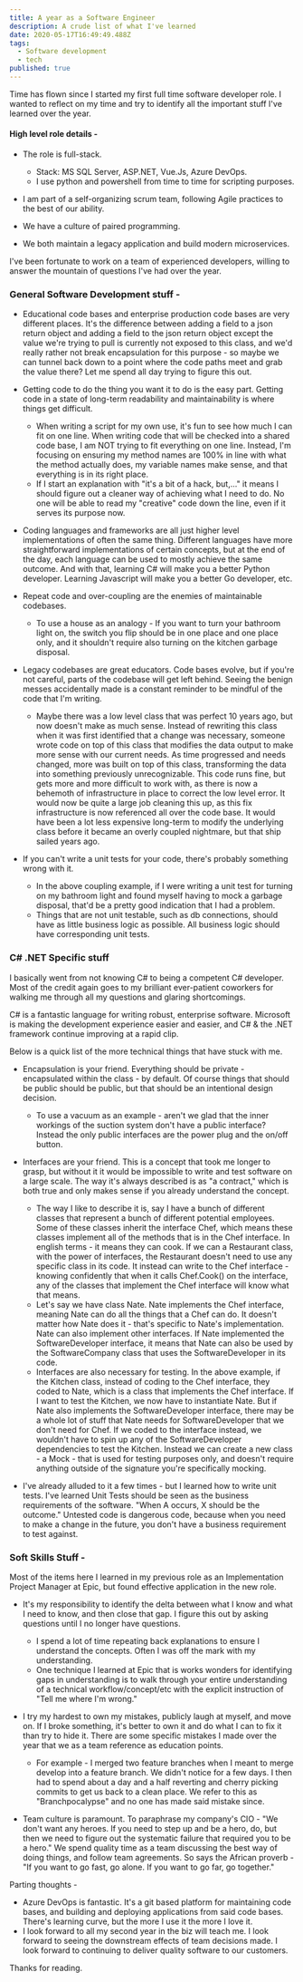 ```yaml
---
title: A year as a Software Engineer
description: A crude list of what I've learned
date: 2020-05-17T16:49:49.488Z
tags:
  - Software development
  - tech
published: true
---
```

Time has flown since I started my first full time software developer role. I wanted to reflect on my time and try to identify all the important stuff I've learned over the year. 

#### High level role details -

* The role is full-stack. 

  * Stack: MS SQL Server, ASP.NET, Vue.Js, Azure DevOps. 
  * I use python and powershell from time to time for scripting purposes. 
* I am part of a self-organizing scrum team, following Agile practices to the best of our ability. 
* We have a culture of paired programming. 
* We both maintain a legacy application and build modern microservices. 

I've been fortunate to work on a team of experienced developers, willing to answer the mountain of questions I've had over the year. 

### General Software Development stuff -

* Educational code bases and enterprise production code bases are very different places. It's the difference between adding a field to a json return object and adding a field to the json return object except the value we're trying to pull is currently not exposed to this class, and we'd really rather not break encapsulation for this purpose - so maybe we can tunnel back down to a point where the code paths meet and grab the value there? Let me spend all day trying to figure this out. 
* Getting code to do the thing you want it to do is the easy part. Getting code in a state of long-term readability and maintainability is where things get difficult. 

  * When writing a script for my own use, it's fun to see how much I can fit on one line. When writing code that will be checked into a shared code base, I am NOT trying to fit everything on one line. Instead, I'm focusing on ensuring my method names are 100% in line with what the method actually does, my variable names make sense, and that everything is in its right place. 
  * If I start an explanation with "it's a bit of a hack, but,..." it means I should figure out a cleaner way of achieving what I need to do. No one will be able to read my "creative" code down the line, even if it serves its purpose now. 
* Coding languages and frameworks are all just higher level implementations of often the same thing. Different languages have more straightforward implementations of certain concepts, but at the end of the day, each language can be used to mostly achieve the same outcome. And with that, learning C# will make you a better Python developer. Learning Javascript will make you a better Go developer, etc. 
* Repeat code and over-coupling are the enemies of maintainable codebases. 

  * To use a house as an analogy - If you want to turn your bathroom light on, the switch you flip should be in one place and one place only, and it shouldn't require also turning on the kitchen garbage disposal. 
* Legacy codebases are great educators. Code bases evolve, but if you're not careful, parts of the codebase will get left behind. Seeing the benign messes accidentally made is a constant reminder to be mindful of the code that I'm writing. 

  * Maybe there was a low level class that was perfect 10 years ago, but now doesn't make as much sense. Instead of rewriting this class when it was first identified that a change was necessary, someone wrote code on top of this class that modifies the data output to make more sense with our current needs. As time progressed and needs changed, more was built on top of this class, transforming the data into something previously unrecognizable. This code runs fine, but gets more and more difficult to work with, as there is now a behemoth of infrastructure in place to correct the low level error. It would now be quite a large job cleaning this up, as this fix infrastructure is now referenced all over the code base. It would have been a lot less expensive long-term to modify the underlying class before it became an overly coupled nightmare, but that ship sailed years ago. 
* If you can't write a unit tests for your code, there's probably something wrong with it. 

  * In the above coupling example, if I were writing a unit test for turning on my bathroom light and found myself having to mock a garbage disposal, that'd be a pretty good indication that I had a problem. 
  * Things that are not unit testable, such as db connections, should have as little business logic as possible. All business logic should have corresponding unit tests. 

### C# .NET Specific stuff

I basically went from not knowing C# to being a competent C# developer. Most of the credit again goes to my brilliant ever-patient coworkers for walking me through all my questions and glaring shortcomings. 

C# is a fantastic language for writing robust, enterprise software. Microsoft is making the development experience easier and easier, and C# & the .NET framework continue improving at a rapid clip. 

Below is a quick list of the more technical things that have stuck with me. 

* Encapsulation is your friend. Everything should be private - encapsulated within the class - by default. Of course things that should be public should be public, but that should be an intentional design decision. 

  * To use a vacuum as an example - aren't we glad that the inner workings of the suction system don't have a public interface? Instead the only public interfaces are the power plug and the on/off button. 
* Interfaces are your friend. This is a concept that took me longer to grasp, but without it it would be impossible to write and test software on a large scale. The way it's always described is as "a contract," which is both true and only makes sense if you already understand the concept. 

  * The way I like to describe it is, say I have a bunch of different classes that represent a bunch of different potential employees. Some of these classes inherit the interface Chef, which means these classes implement all of the methods that is in the Chef interface. In english terms - it means they can cook. If we can a Restaurant class, with the power of interfaces, the Restaurant doesn't need to use any specific class in its code. It instead can write to the Chef interface - knowing confidently that when it calls Chef.Cook() on the interface, any of the classes that implement the Chef interface will know what that means. 
  * Let's say we have class Nate. Nate implements the Chef interface, meaning Nate can do all the things that a Chef can do. It doesn't matter how Nate does it - that's specific to Nate's implementation. Nate can also implement other interfaces. If Nate implemented the SoftwareDeveloper interface, it means that Nate can also be used by the SoftwareCompany class that uses the SoftwareDeveloper in its code. 
  * Interfaces are also necessary for testing. In the above example, if the Kitchen class, instead of coding to the Chef interface, they coded to Nate, which is a class that implements the Chef interface. If I want to test the Kitchen, we now have to instantiate Nate. But if Nate also implements the SoftwareDeveloper interface, there may be a whole lot of stuff that Nate needs for SoftwareDeveloper that we don't need for Chef. If we coded to the interface instead, we wouldn't have to spin up any of the SoftwareDeveloper dependencies to test the Kitchen. Instead we can create a new class - a Mock - that is used for testing purposes only, and doesn't require anything outside of the signature you're specifically mocking.
* I've already alluded to it a few times - but I learned how to write unit tests. I've learned Unit Tests should be seen as the business requirements of the software. "When A occurs, X should be the outcome." Untested code is dangerous code, because when you need to make a change in the future, you don't have a business requirement to test against. 

### Soft Skills Stuff -

Most of the items here I learned in my previous role as an Implementation Project Manager at Epic, but found effective application in the new role. 

* It's my responsibility to identify the delta between what I know and what I need to know, and then close that gap. I figure this out by asking questions until I no longer have questions. 

  * I spend a lot of time repeating back explanations to ensure I understand the concepts. Often I was off the mark with my understanding. 
  * One technique I learned at Epic that is works wonders for identifying gaps in understanding is to walk through your entire understanding of a technical workflow/concept/etc with the explicit instruction of "Tell me where I'm wrong." 
* I try my hardest to own my mistakes, publicly laugh at myself, and move on. If I broke something, it's better to own it and do what I can to fix it than try to hide it. There are some specific mistakes I made over the year that we as a team reference as education points. 

  * For example - I merged two feature branches when I meant to merge develop into a feature branch. We didn't notice for a few days. I then had to spend about a day and a half reverting and cherry picking commits to get us back to a clean place. We refer to this as "Branchpocalypse" and no one has made said mistake since. 
* Team culture is paramount. To paraphrase my company's CIO - "We don't want any heroes. If you need to step up and be a hero, do, but then we need to figure out the systematic failure that required you to be a hero." We spend quality time as a team discussing the best way of doing things, and follow team agreements. So says the African proverb - "If you want to go fast, go alone. If you want to go far, go together."

Parting thoughts - 

* Azure DevOps is fantastic. It's a git based platform for maintaining code bases, and building and deploying applications from said code bases. There's learning curve, but the more I use it the more I love it. 
* I look forward to all my second year in the biz will teach me. I look forward to seeing the downstream effects of team decisions made. I look forward to continuing to deliver quality software to our customers. 

Thanks for reading.